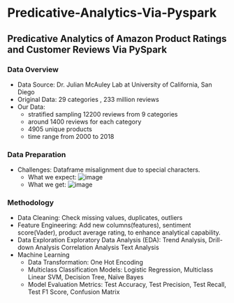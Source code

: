 # Predicative-Analytics-Via-Pyspark
## Predicative Analytics of Amazon Product Ratings and Customer Reviews Via PySpark
### Data Overview
* Data Source:  Dr. Julian McAuley Lab at University of California, San Diego
* Original Data: 29 categories , 233 million reviews
* Our Data: 
	- stratified sampling 12200 reviews from 9 categories
 	- around 1400 reviews for each category
	- 4905 unique products
	- time range from 2000 to 2018
### Data Preparation
* Challenges: Dataframe misalignment due to special characters.
  * What we expect:
  ![image](https://github.com/lightbluening/Predicative-Analytics-Via-Pyspark/assets/93415125/38fd7dad-5edf-4fe8-8b83-dc4c0bea8651)
  * What we get:
  ![image](https://github.com/lightbluening/Predicative-Analytics-Via-Pyspark/assets/93415125/fdfb28c9-51ff-47bb-8f1c-2b61d28a5925)



### Methodology 
* Data Cleaning: 
	Check missing values, duplicates, outliers
* Feature Engineering:
	Add new columns(features), sentiment score(Vader), product average rating, to enhance analytical capability.
* Data Exploration
  Exploratory Data Analysis (EDA): Trend Analysis, Drill-down Analysis 
  Correlation Analysis
  Text Analysis
* Machine Learning
  * Data Transformation: One Hot Encoding 
  * Multiclass Classification Models: Logistic Regression, Multiclass Linear SVM, Decision Tree, Naïve Bayes
  * Model Evaluation Metrics: Test Accuracy, Test Precision, Test Recall, Test F1 Score, Confusion Matrix







